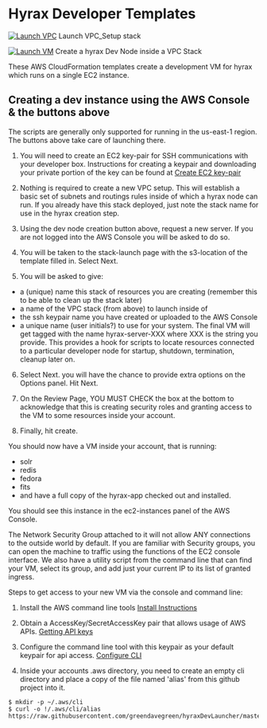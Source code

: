 # Hyrax Developer Templates


[![Launch VPC](https://s3.amazonaws.com/cloudformation-examples/cloudformation-launch-stack.png)](https://console.aws.amazon.com/cloudformation/home?region=us-east-1#/stacks/new?stackName=hyraxVPCStack&templateURL=https://s3.amazonaws.com/hyrax-cf/vpc.yaml)  Launch VPC_Setup stack

[![Launch VM](https://s3.amazonaws.com/cloudformation-examples/cloudformation-launch-stack.png)](https://console.aws.amazon.com/cloudformation/home?region=us-east-1#/stacks/new?stackName=hyraxUserXXStack&templateURL=https://s3.amazonaws.com/hyrax-cf/stack.yaml) Create a hyrax Dev Node inside a VPC Stack

These AWS CloudFormation templates create a development VM for hyrax which runs on a single EC2 instance.
 
## Creating a dev instance using the AWS Console & the buttons above

The scripts are generally only supported for running in the us-east-1 region.  The buttons above take care of launching there.

1. You will need to create an EC2 key-pair for SSH communications with your developer box.  Instructions for creating a keypair and downloading your private portion of the key can be found at [Create EC2 key-pair](http://docs.aws.amazon.com/AWSEC2/latest/UserGuide/ec2-key-pairs.html)

2. Nothing is required to create a new VPC setup.  This will establish a basic set of subnets and routings rules inside of which a hyrax node can run.  If you already have this stack deployed, just note the stack name for use in the hyrax creation step.

3. Using the dev node creation button above, request a new server.  If you are not logged into the AWS Console you will be asked to do so.  

4. You will be taken to the stack-launch page with the s3-location of the template filled in.  Select Next.

5. You will be asked to give:
 - a (unique) name this stack of resources you are creating (remember this to be able to clean up the stack later)
 - a name of the VPC stack (from above) to launch inside of
 - the ssh keypair name you have created or uploaded to the AWS Console
 - a unique name (user initials?) to use for your system.  The final VM will get tagged with the name hyrax-server-XXX where XXX is the string you provide.  This provides a hook for scripts to locate resources connected to a particular developer node for startup, shutdown, termination, cleanup later on.

6. Select Next.  you will have the chance to provide extra options on the Options panel.  Hit Next.

7. On the Review Page, YOU MUST CHECK the box at the bottom to acknowledge that this is creating security roles and granting access to the VM to some resources inside your account.  

8. Finally, hit create.


You should now have a VM inside your account, that is running:
  - solr
  - redis
  - fedora
  - fits
  - and have a full copy of the hyrax-app checked out and installed.
  
You should see this instance in the ec2-instances panel of the AWS Console.

The Network Security Group attached to it will not allow ANY connections to the outside world by default.  If you are familiar with Security groups, you can open the machine to traffic using the functions of the EC2 console interface.  We also have a utility script from the command line that can find your VM, select its group, and add just your current IP to its list of granted ingress.

Steps to get access to your new VM via the console and command line:

1. Install the AWS command line tools  [Install Instructions](http://docs.aws.amazon.com/cli/latest/userguide/installing.html)
2. Obtain a AccessKey/SecretAccessKey pair that allows usage of AWS APIs. [Getting API keys](http://docs.aws.amazon.com/IAM/latest/UserGuide/id_credentials_access-keys.html#Using_CreateAccessKey) 
3. Configure the command line tool with this keypair as your default keypair for api access. [Configure CLI](http://docs.aws.amazon.com/cli/latest/userguide/cli-chap-getting-started.html)

4. Inside your accounts .aws directory, you need to create an empty cli directory and place a copy of the file named 'alias' from this github project into it.

```console
$ mkdir -p ~/.aws/cli
$ curl -o !/.aws/cli/alias https://raw.githubusercontent.com/greendavegreen/hyraxDevLauncher/master/alias
```
